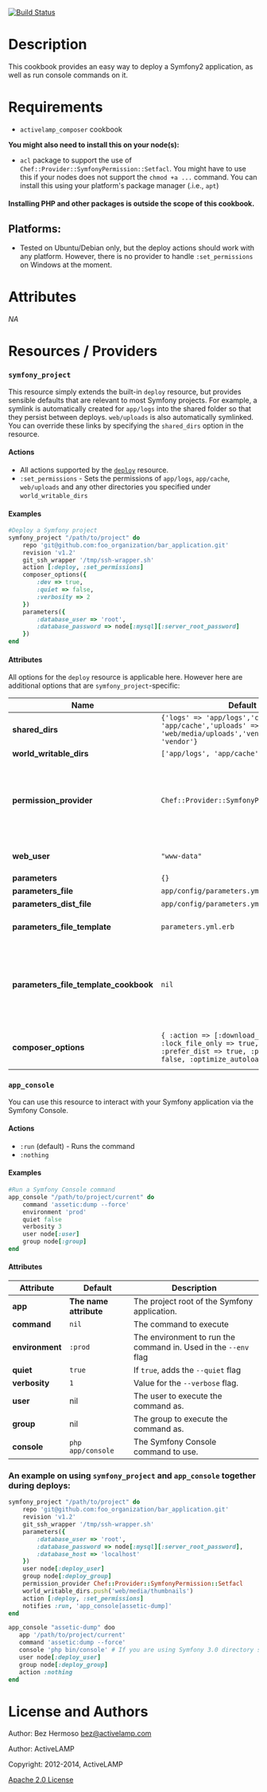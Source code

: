 [![Build Status](https://travis-ci.org/activelamp/symfony-project-cookbook.png)](https://travis-ci.org/activelamp/symfony-project-cookbook)

Description
===========

This cookbook provides an easy way to deploy a Symfony2 application, as well as run console commands on it.

Requirements
============

* `activelamp_composer` cookbook


__You might also need to install this on your node(s):__

* `acl` package to support the use of `Chef::Provider::SymfonyPermission::Setfacl`. You might have to use this if your nodes does not support the `chmod +a ...` command. You can install this using your platform's package manager (.i.e., `apt`)

#### Installing PHP and other packages is outside the scope of this cookbook.

## Platforms:

* Tested on Ubuntu/Debian only, but the deploy actions should work with any platform. However, there is no provider to handle `:set_permissions` on Windows at the moment.

Attributes
==========

_NA_

Resources / Providers
=====================

### `symfony_project`

This resource simply extends the built-in `deploy` resource, but provides sensible defaults that are relevant to most Symfony projects. For example, a symlink is automatically created for `app/logs` into the shared folder so that they persist between deploys. `web/uploads` is also automatically symlinked. You can override these links by specifying the `shared_dirs` option in the resource.

#### Actions
- All actions supported by the [`deploy`](https://docs.getchef.com/resource_deploy.html) resource.
- `:set_permissions` - Sets the permissions of `app/logs`, `app/cache`, `web/uploads` and any other directories you specified under `world_writable_dirs`

#### Examples
```ruby
#Deploy a Symfony project
symfony_project "/path/to/project" do
    repo 'git@github.com:foo_organization/bar_application.git'
    revision 'v1.2'
    git_ssh_wrapper '/tmp/ssh-wrapper.sh'
    action [:deploy, :set_permissions]
    composer_options({
        :dev => true,
        :quiet => false,
        :verbosity => 2
    })
    parameters({
        :database_user => 'root',
        :database_password => node[:mysql][:server_root_password]
    })
end
```

#### Attributes

All options for the `deploy` resource is applicable here. However here are additional options that are `symfony_project`-specific:


Name | Default | Description
-------|---------|------------
__shared_dirs__ | `{'logs' => 'app/logs','cache' => 'app/cache','uploads' => 'web/media/uploads','vendor' => 'vendor'}` | The directories to create under the shared directory and symlinked into every deployment.
__world_writable_dirs__ | `['app/logs', 'app/cache', 'web/uploads']` | Directories that should be world writeable.
__permission_provider__ | `Chef::Provider::SymfonyPermission::Chmod` | The provider that handles the setting of the appropriate permissions on the directories listed under `world_writable_dirs`. Only relevant on `:set_permissions`. You can also substitute this for `Chef::Provider::SymfonyPermission::Setfacl` if your prefer to use `setfacl` to set the permissions.
__web_user__ | `"www-data"` | The user to whom permission will be granted/umasked. Only relevant on `:set_permissions`
__parameters__ | `{}` | Parameters overrides.
__parameters_file__ | `app/config/parameters.yml` | Path to the parameters file
__parameters_dist_file__ | `app/config/parameters.yml.dist` | Path to the parameters file distributable.
__parameters_file_template__ | `parameters.yml.erb` | The `ERB` template for the parameters file. Parameter overriding is disabled if this is set to `nil`.
__parameters_file_template_cookbook__ | `nil` | The cookbook where the prefered template is located. This will default to the current cookbook. Specify `:activelamp_symfony` if you wish to use the built-in one. Use `@parameters` to access the container parameters which are merged from the contents of the distributable and the values in `parameters`.
__composer_options__ | `{ :action => [:download_phar, :install], :lock_file_only => true, :dev => false, :prefer_dist => true, :prefer_source => false, :optimize_autoloader => true}` | The options used when the `composer` resource is called internally during `migrate`. Refer to the [`activelamp_composer`](https://supermarket.getchef.com/cookbooks/activelamp_composer) cookbook for available options.

### `app_console`

You can use this resource to interact with your Symfony application via the Symfony Console.

#### Actions
- `:run` (default) - Runs the command
- `:nothing`

#### Examples
```ruby
#Run a Symfony Console command
app_console "/path/to/project/current" do
    command 'assetic:dump --force'
    environment 'prod'
    quiet false
    verbosity 3
    user node[:user]
    group node[:group]
end
```

#### Attributes


Attribute | Default | Description
-------|---------|------------
__app__| __The name attribute__ | The project root of the Symfony application.
__command__ | `nil` | The command to execute
__environment__ | `:prod` | The environment to run the command in. Used in the `--env` flag
__quiet__ | `true` | If `true`, adds the `--quiet` flag
__verbosity__ | `1` | Value for the `--verbose` flag.
__user__ | nil | The user to execute the command as.
__group__ | nil | The group to execute the command as.
__console__ | `php app/console` | The Symfony Console command to use.


### An example on using `symfony_project` and `app_console` together during deploys:

```ruby
symfony_project "/path/to/project" do
    repo 'git@github.com:foo_organization/bar_application.git'
    revision 'v1.2'
    git_ssh_wrapper '/tmp/ssh-wrapper.sh'
    parameters({
        :database_user => 'root',
        :database_password => node[:mysql][:server_root_password],
        :database_host => 'localhost'
    })
    user node[:deploy_user]
    group node[:deploy_group]
    permission_provider Chef::Provider::SymfonyPermission::Setfacl
    world_writable_dirs.push('web/media/thumbnails')
    action [:deploy, :set_permissions]
    notifies :run, 'app_console[assetic-dump]'
end

app_console "assetic-dump" doo
   app '/path/to/project/current'
   command 'assetic:dump --force'
   console 'php bin/console' # If you are using Symfony 3.0 directory structure.
   user node[:deploy_user]
   group node[:deploy_group]
   action :nothing
end

```

License and Authors
===================

Author: Bez Hermoso <bez@activelamp.com>

Author: ActiveLAMP

Copyright: 2012-2014, ActiveLAMP

[Apache 2.0 License](http://www.apache.org/licenses/LICENSE-2.0.html)
